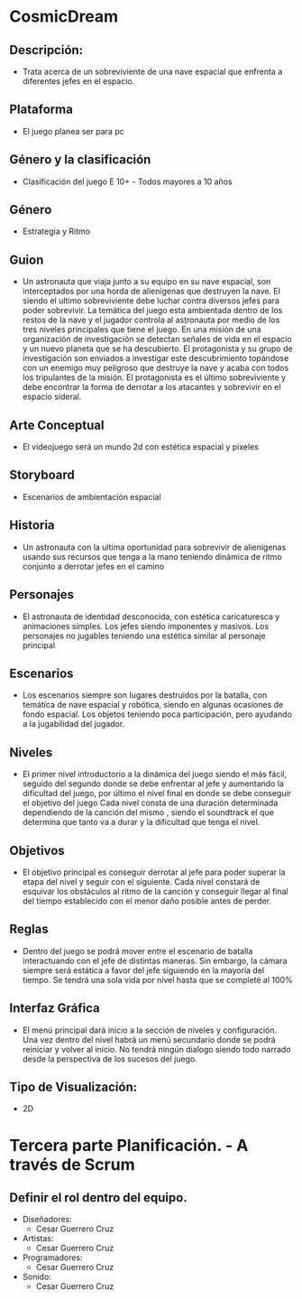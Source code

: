 # CosmicDream
## Descripción: 
* Trata acerca de un sobreviviente de una nave espacial que enfrenta a diferentes jefes en el espacio.  

## Plataforma 
* El juego planea ser para pc  

## Género y la clasificación 
* Clasificación del juego 
  E 10+ - Todos mayores a 10 años

## Género 
* Estrategia y Ritmo 

## Guion 
* Un astronauta que viaja junto a su equipo en su nave espacial, son interceptados por una horda de alienígenas que destruyen la nave. El siendo el ultimo sobreviviente debe luchar contra diversos jefes para poder sobrevivir. La temática del juego esta ambientada dentro de los restos de la nave y el jugador controla al astronauta por medio de los tres niveles principales que tiene el juego. En una misión de una organización de investigación se detectan señales de vida en el espacio y un nuevo planeta que se ha descubierto. El protagonista y su grupo de investigación son enviados a investigar este descubrimiento topándose con un enemigo muy peligroso que destruye la nave y acaba con todos los tripulantes de la misión. El protagonista es el último sobreviviente y debe encontrar la forma de derrotar a los atacantes y sobrevivir en el espacio sideral. 

## Arte Conceptual 
* El videojuego será un mundo 2d con estética espacial y pixeles  

## Storyboard 
* Escenarios de ambientación espacial 
 
## Historia 
* Un astronauta con la ultima oportunidad para sobrevivir de alienígenas usando sus recursos que tenga a la mano teniendo dinámica de ritmo conjunto a derrotar jefes en el camino 

## Personajes 
* El astronauta de identidad desconocida, con estética caricaturesca y animaciones simples. Los jefes siendo imponentes y masivos. Los personajes no jugables teniendo una estética similar al personaje principal

## Escenarios 
* Los escenarios siempre son lugares destruidos por la batalla, con temática de nave espacial y robótica, siendo en algunas ocasiones de fondo espacial. Los objetos teniendo poca participación, pero ayudando a la jugabilidad del jugador. 

## Niveles 
* El primer nivel introductorio a la dinámica del juego siendo el más fácil, seguido del segundo donde se debe enfrentar al jefe y aumentando la dificultad del juego, por último el nivel final en donde se debe conseguir el objetivo del juego  Cada nivel consta de una duración determinada dependiendo de la canción del mismo , siendo el soundtrack el que determina que tanto va a durar y la dificultad que tenga el nivel.

## Objetivos 
* El objetivo principal es conseguir derrotar al jefe para poder superar la etapa del nivel y seguir con el siguiente. Cada nivel constará de esquivar los obstáculos al ritmo de la canción y conseguir llegar al final del tiempo establecido con el menor daño posible antes de perder.

## Reglas 
* Dentro del juego se podrá mover entre el escenario de batalla interactuando con el jefe de distintas maneras. Sin embargo, la cámara siempre será estática a favor del jefe siguiendo en la mayoría del tiempo. Se tendrá una sola vida por nivel hasta que se completé al 100% 

## Interfaz Gráfica 
* El menú principal dará inicio a la sección de niveles y configuración. Una vez dentro del nivel habrá un menú secundario donde se podrá reiniciar y volver al inicio. No tendrá ningún dialogo siendo todo narrado desde la perspectiva de los sucesos del juego. 

## Tipo de Visualización: 
* 2D 

# Tercera parte Planificación. - A través de Scrum 

## Definir el rol dentro del equipo. 
* Diseñadores:  
  * Cesar Guerrero Cruz 
* Artistas: 
  * Cesar Guerrero Cruz 
* Programadores: 
  * Cesar Guerrero Cruz 
* Sonido:
  * Cesar Guerrero Cruz 
 	 

